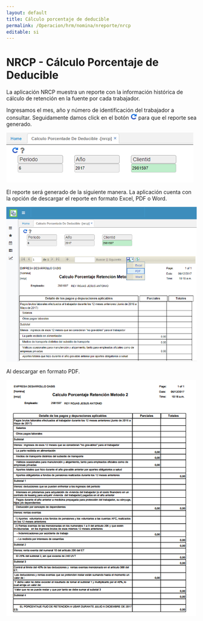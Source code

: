 ```yaml
---
layout: default
title: Cálculo porcentaje de deducible
permalink: /Operacion/hrm/nomina/nreporte/nrcp
editable: si
---
```


# NRCP - Cálculo Porcentaje de Deducible

La aplicación NRCP muestra un reporte con la información histórica de cálculo de retención en la fuente por cada trabajador.  

Ingresamos el mes, año y número de identificación del trabajador a consultar. Seguidamente damos click en el botón ![](act.png) para que el reporte sea generado.  

![](nrcp.png)

El reporte será generado de la siguiente manera. La aplicación cuenta con la opción de descargar el reporte en formato Excel, PDF o Word.  

![](nrcp1.png)

Al descargar en formato PDF.  

![](nrcp2.png)